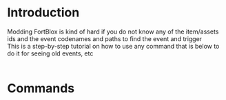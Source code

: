 # Introduction
Modding FortBlox is kind of hard if you do not know any of the item/assets ids and the event codenames and paths to find the event and trigger<br>
This is a step-by-step tutorial on how to use any command that is below to do it for seeing old events, etc<br><br>

# Commands
